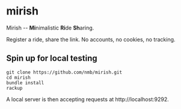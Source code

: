 # mirish

Mirish -- **Mi**nimalistic **Ri**de **Sh**aring.


Register a ride, share the link. No accounts, no cookies, no tracking.

## Spin up for local testing

```
git clone https://github.com/nmb/mirish.git
cd mirish
bundle install
rackup
```

A local server is then accepting requests at http://localhost:9292.

